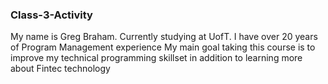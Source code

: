 ### Class-3-Activity
My name is Greg Braham.  Currently studying at UofT.
I have over 20 years of Program Management experience
My main goal taking this course is to improve my technical programming skillset in addition to learning more about Fintec technology

